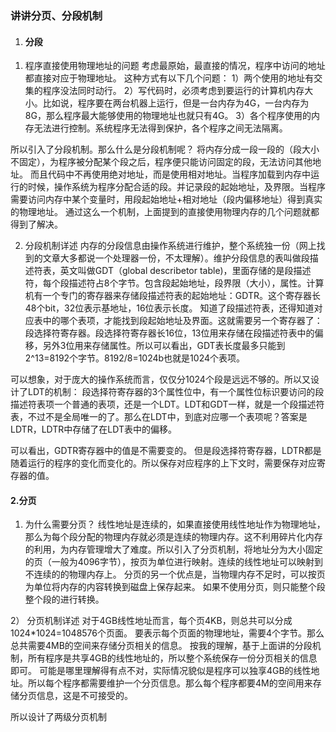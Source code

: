 ### 讲讲分页、分段机制

1. #### 分段
1) 程序直接使用物理地址的问题
考虑最原始，最直接的情况，程序中访问的地址都直接对应于物理地址。
这种方式有以下几个问题：
1）两个使用的地址有交集的程序没法同时动行。
2）写代码时，必须考虑到要运行的计算机内存大小。比如说，程序要在两台机器上运行，但是一台内存为4G，一台内存为8G，那么程序最大能够使用的物理地址也就只有4G。
3）各个程序使用的内存无法进行控制。系统程序无法得到保护，各个程序之间无法隔离。

所以引入了分段机制。那么什么是分段机制呢？
将内存分成一段一段的（段大小不固定），为程序被分配某个段之后，程序便只能访问固定的段，无法访问其他地址。
而且代码中不再使用绝对地址，而是使用相对地址。当程序加载到内存中运行的时候，操作系统为程序分配合适的段。并记录段的起始地址，及界限。当程序需要访问内存中某个变量时，用段起始地址+相对地址（段内偏移地址）得到真实的物理地址。
通过这么一个机制，上面提到的直接使用物理内存的几个问题就都得到了解决。

2) 分段机制详述
内存的分段信息由操作系统进行维护，整个系统独一份（网上找到的文章大多都说一个处理器一份，不太理解）。维护分段信息的表叫做段描述符表，英文叫做GDT（global describetor table)，里面存储的是段描述符，每个段描述符占8个字节。包含段起始地址，段界限（大小），属性。计算机有一个专门的寄存器来存储段描述符表的起始地址：GDTR。这个寄存器长48个bit，32位表示基地址，16位表示长度。
知道了段描述符表，还得知道对应表中的哪个表项，才能找到段起始地址及界面。这就需要另一个寄存器了：段选择符寄存器。段选择符寄存器长16位，13位用来存储在段描述符表中的偏移，另外3位用来存储属性。所以可以看出，GDT表长度最多只能到2^13=8192个字节。8192/8=1024b也就是1024个表项。

可以想象，对于庞大的操作系统而言，仅仅分1024个段是远远不够的。所以又设计了LDT的机制：
段选择符寄存器的3个属性位中，有一个属性位标识要访问的段描述符表项一个普通的表项，还是一个LDT。LDT和GDT一样，就是一个段描述符表，不过不是全局唯一的了。那么在LDT中，到底对应哪一个表项呢？答案是LDTR，LDTR中存储了在LDT表中的偏移。

可以看出，GDTR寄存器中的值是不需要变的。
但是段选择符寄存器，LDTR都是随着运行的程序的变化而变化的。所以保存对应程序的上下文时，需要保存对应寄存器的值。



#### 2.分页

1) 为什么需要分页？
线性地址是连续的，如果直接使用线性地址作为物理地址，那么为每个段分配的物理内存就必须是连续的物理内存。这不利用碎片化内存的利用，为内存管理增大了难度。所以引入了分页机制，将地址分为大小固定的页（一般为4096字节），按页为单位进行映射。连续的线性地址可以映射到不连续的的物理内存上。
分页的另一个优点是，当物理内存不足时，可以按页为单位将内存的内容转换到磁盘上保存起来。
如果不使用分页，则只能整个段整个段的进行转换。

2） 分页机制详述
对于4GB线性地址而言，每个页4KB，则总共可以分成1024*1024=1048576个页面。
要表示每个页面的物理地址，需要4个字节。那么总共需要4MB的空间来存储分页相关的信息。
按我的理解，基于上面讲的分段机制，所有程序是共享4GB的线性地址的，所以整个系统保存一份分页相关的信息即可。
可能是哪里理解得有点不对，实际情况貌似是程序可以独享4GB的线性地址。所以每个程序都需要维护一个分页信息。那么每个程序都要4M的空间用来存储分页信息，这是不可接受的。

所以设计了两级分页机制